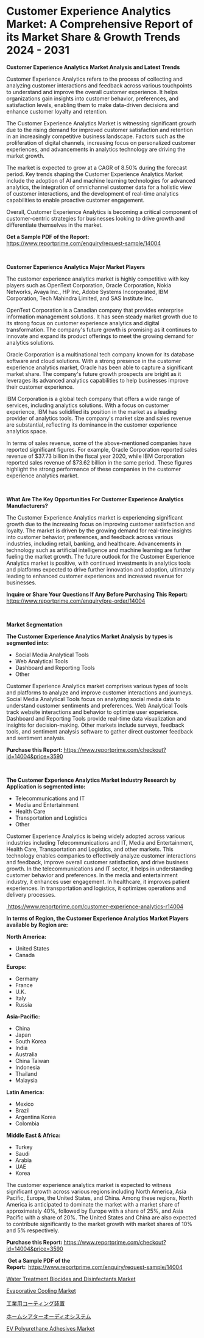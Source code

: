 <p><h1>Customer Experience Analytics Market: A Comprehensive Report of its Market Share & Growth Trends 2024 - 2031</h1></p><p><strong>Customer Experience Analytics Market Analysis and Latest Trends</strong></p>
<p><p>Customer Experience Analytics refers to the process of collecting and analyzing customer interactions and feedback across various touchpoints to understand and improve the overall customer experience. It helps organizations gain insights into customer behavior, preferences, and satisfaction levels, enabling them to make data-driven decisions and enhance customer loyalty and retention.</p><p>The Customer Experience Analytics Market is witnessing significant growth due to the rising demand for improved customer satisfaction and retention in an increasingly competitive business landscape. Factors such as the proliferation of digital channels, increasing focus on personalized customer experiences, and advancements in analytics technology are driving the market growth.</p><p>The market is expected to grow at a CAGR of 8.50% during the forecast period. Key trends shaping the Customer Experience Analytics Market include the adoption of AI and machine learning technologies for advanced analytics, the integration of omnichannel customer data for a holistic view of customer interactions, and the development of real-time analytics capabilities to enable proactive customer engagement.</p><p>Overall, Customer Experience Analytics is becoming a critical component of customer-centric strategies for businesses looking to drive growth and differentiate themselves in the market.</p></p>
<p><strong>Get a Sample PDF of the Report:&nbsp;</strong> <a href="https://www.reportprime.com/enquiry/request-sample/14004">https://www.reportprime.com/enquiry/request-sample/14004</a></p>
<p>&nbsp;</p>
<p><strong>Customer Experience Analytics Major Market Players</strong></p>
<p><p>The customer experience analytics market is highly competitive with key players such as OpenText Corporation, Oracle Corporation, Nokia Networks, Avaya Inc., HP Inc, Adobe Systems Incorporated, IBM Corporation, Tech Mahindra Limited, and SAS Institute Inc.</p><p>OpenText Corporation is a Canadian company that provides enterprise information management solutions. It has seen steady market growth due to its strong focus on customer experience analytics and digital transformation. The company's future growth is promising as it continues to innovate and expand its product offerings to meet the growing demand for analytics solutions.</p><p>Oracle Corporation is a multinational tech company known for its database software and cloud solutions. With a strong presence in the customer experience analytics market, Oracle has been able to capture a significant market share. The company's future growth prospects are bright as it leverages its advanced analytics capabilities to help businesses improve their customer experience.</p><p>IBM Corporation is a global tech company that offers a wide range of services, including analytics solutions. With a focus on customer experience, IBM has solidified its position in the market as a leading provider of analytics tools. The company's market size and sales revenue are substantial, reflecting its dominance in the customer experience analytics space.</p><p>In terms of sales revenue, some of the above-mentioned companies have reported significant figures. For example, Oracle Corporation reported sales revenue of $37.73 billion in the fiscal year 2020, while IBM Corporation reported sales revenue of $73.62 billion in the same period. These figures highlight the strong performance of these companies in the customer experience analytics market.</p></p>
<p>&nbsp;</p>
<p><strong>What Are The Key Opportunities For Customer Experience Analytics Manufacturers?</strong></p>
<p><p>The Customer Experience Analytics market is experiencing significant growth due to the increasing focus on improving customer satisfaction and loyalty. The market is driven by the growing demand for real-time insights into customer behavior, preferences, and feedback across various industries, including retail, banking, and healthcare. Advancements in technology such as artificial intelligence and machine learning are further fueling the market growth. The future outlook for the Customer Experience Analytics market is positive, with continued investments in analytics tools and platforms expected to drive further innovation and adoption, ultimately leading to enhanced customer experiences and increased revenue for businesses.</p></p>
<p><strong>Inquire or Share Your Questions If Any Before Purchasing This Report:</strong> <a href="https://www.reportprime.com/enquiry/pre-order/14004">https://www.reportprime.com/enquiry/pre-order/14004</a></p>
<p>&nbsp;</p>
<p><strong>Market Segmentation</strong></p>
<p><strong>The Customer Experience Analytics Market Analysis by types is segmented into:</strong></p>
<p><ul><li>Social Media Analytical Tools</li><li>Web Analytical Tools</li><li>Dashboard and Reporting Tools</li><li>Other</li></ul></p>
<p><p>Customer Experience Analytics market comprises various types of tools and platforms to analyze and improve customer interactions and journeys. Social Media Analytical Tools focus on analyzing social media data to understand customer sentiments and preferences. Web Analytical Tools track website interactions and behavior to optimize user experience. Dashboard and Reporting Tools provide real-time data visualization and insights for decision-making. Other markets include surveys, feedback tools, and sentiment analysis software to gather direct customer feedback and sentiment analysis.</p></p>
<p><strong>Purchase this Report:&nbsp;</strong><a href="https://www.reportprime.com/checkout?id=14004&price=3590">https://www.reportprime.com/checkout?id=14004&price=3590</a></p>
<p>&nbsp;</p>
<p><strong>The Customer Experience Analytics Market Industry Research by Application is segmented into:</strong></p>
<p><ul><li>Telecommunications and IT</li><li>Media and Entertainment</li><li>Health Care</li><li>Transportation and Logistics</li><li>Other</li></ul></p>
<p><p>Customer Experience Analytics is being widely adopted across various industries including Telecommunications and IT, Media and Entertainment, Health Care, Transportation and Logistics, and other markets. This technology enables companies to effectively analyze customer interactions and feedback, improve overall customer satisfaction, and drive business growth. In the telecommunications and IT sector, it helps in understanding customer behavior and preferences. In the media and entertainment industry, it enhances user engagement. In healthcare, it improves patient experiences. In transportation and logistics, it optimizes operations and delivery processes.</p></p>
<p><a href="https://www.reportprime.com/customer-experience-analytics-r14004">&nbsp;https://www.reportprime.com/customer-experience-analytics-r14004</a></p>
<p><strong>In terms of Region, the Customer Experience Analytics Market Players available by Region are:</strong></p>
<p>
    <p> <strong> North America: </strong>
        <ul>
            <li>United States</li>
            <li>Canada</li>
        </ul>
        </p> 
    <p> <strong> Europe: </strong>
        <ul>
            <li>Germany</li>
            <li>France</li>
            <li>U.K.</li>
            <li>Italy</li>
            <li>Russia</li>
        </ul>
        </p> 
    <p> <strong> Asia-Pacific: </strong>
        <ul>
            <li>China</li>
            <li>Japan</li>
            <li>South Korea</li>
            <li>India</li>
            <li>Australia</li>
            <li>China Taiwan</li>
            <li>Indonesia</li>
            <li>Thailand</li>
            <li>Malaysia</li>
        </ul>
        </p> 
    <p> <strong> Latin America: </strong>
        <ul>
            <li>Mexico</li>
            <li>Brazil</li>
            <li>Argentina Korea</li>
            <li>Colombia</li>
        </ul>
        </p> 
    <p> <strong> Middle East & Africa: </strong>
        <ul>
            <li>Turkey</li>
            <li>Saudi</li>
            <li>Arabia</li>
            <li>UAE</li>
            <li>Korea</li>
        </ul>
    </p>
    </p>
<p><p>The customer experience analytics market is expected to witness significant growth across various regions including North America, Asia Pacific, Europe, the United States, and China. Among these regions, North America is anticipated to dominate the market with a market share of approximately 40%, followed by Europe with a share of 25%, and Asia Pacific with a share of 20%. The United States and China are also expected to contribute significantly to the market growth with market shares of 10% and 5% respectively.</p></p>
<p><strong>Purchase this Report: </strong><a href="https://www.reportprime.com/checkout?id=14004&price=3590">https://www.reportprime.com/checkout?id=14004&price=3590</a></p>
<p>&nbsp;<strong>Get a Sample PDF of the Report:&nbsp;&nbsp;</strong><a href="https://www.reportprime.com/enquiry/request-sample/14004">https://www.reportprime.com/enquiry/request-sample/14004</a></p>
<p><strong></strong></p>
<p><p><a href="https://medium.com/@holtman5974/water-treatment-biocides-and-disinfectants-market-research-report-includes-analysis-on-market-size-7810a9a857b4">Water Treatment Biocides and Disinfectants Market</a></p><p><a href="https://github.com/amapolalg/Market-Research-Report-List-1/blob/main/evaporative-cooling-market.md">Evaporative Cooling Market</a></p><p><a href="https://medium.com/@garnett961981/%E5%B7%A5%E6%A5%AD%E7%94%A8%E3%82%B3%E3%83%BC%E3%83%86%E3%82%A3%E3%83%B3%E3%82%B0%E8%A8%AD%E5%82%99%E3%81%AE%E5%B8%82%E5%A0%B4%E3%82%B7%E3%82%A7%E3%82%A2%E3%81%A8%E5%B8%82%E5%A0%B4%E5%88%86%E6%9E%90-%E6%88%90%E9%95%B7%E3%83%88%E3%83%AC%E3%83%B3%E3%83%89%E3%81%A82024%E5%B9%B4%E3%81%8B%E3%82%892031%E5%B9%B4%E3%81%BE%E3%81%A7%E3%81%AE%E4%BA%88%E6%B8%AC-ca127a659ef3">工業用コーティング装置</a></p><p><a href="https://medium.com/@ifhhndtz21/%E3%83%9B%E3%83%BC%E3%83%A0%E3%82%B7%E3%82%A2%E3%82%BF%E3%83%BC%E3%82%AA%E3%83%BC%E3%83%87%E3%82%A3%E3%82%AA%E3%82%B7%E3%82%B9%E3%83%86%E3%83%A0%E5%B8%82%E5%A0%B4%E8%A6%8F%E6%A8%A1%E3%81%AF-%E5%B9%B4%E9%96%93%E6%88%90%E9%95%B7%E7%8E%8711-1-%E3%81%A7%E6%88%90%E9%95%B7%E3%81%97%E3%81%A6%E3%81%8A%E3%82%8A-%E3%81%93%E3%81%AE%E3%83%AC%E3%83%9D%E3%83%BC%E3%83%88%E3%81%A7%E3%81%AF-%E3%82%BF%E3%82%A4%E3%83%97-%E3%82%A2%E3%83%97%E3%83%AA%E3%82%B1%E3%83%BC%E3%82%B7%E3%83%A7%E3%83%B3-%E6%88%90%E9%95%B7-%E3%81%8A%E3%82%88%E3%81%B32024%E5%B9%B4%E3%81%8B%E3%82%892031%E5%B9%B4%E3%81%AE%E4%BA%88%E6%B8%AC%E3%81%AB%E3%82%88%E3%82%8B%E5%88%86%E6%9E%90%E3%81%8C%E3%82%AB%E3%83%90%E3%83%BC%E3%81%95%E3%82%8C%E3%81%A6%E3%81%84%E3%81%BE%E3%81%99-8be02e673691">ホームシアターオーディオシステム</a></p><p><a href="https://medium.com/@alyciaebert/insights-into-ev-polyurethane-adhesives-market-share-and-competitive-landscape-for-period-from-2024-4bbae3c8f2d1">EV Polyurethane Adhesives Market</a></p></p>